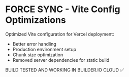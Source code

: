 # FORCE SYNC - Vite Config Optimizations

Optimized Vite configuration for Vercel deployment:

- Better error handling
- Production environment setup
- Chunk size optimization
- Removed server dependencies for static build

BUILD TESTED AND WORKING IN BUILDER.IO CLOUD ✅
